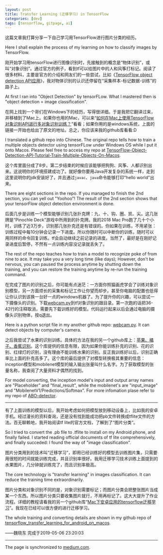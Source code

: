 ```yaml
---
layout: post
title: Transfer Learning (迁移学习) in TensorFlow
categories: [dev]
tags: [tensorflow, gitpage, ai]
---
```


这篇文章我打算分享一下自己学习用TensorFlow进行图片分类的经历。

Here I shall explain the process of my learning on how to classify images by TensorFlow.

刚开始学习用tensorFlow进行图像识别时，先接触到的概念是“物体识别”，或叫“对象识别”。通过官方的例子，看到tf可以给图片中的人和风筝打标记。阅读了很多材料，主要是官方的介绍和网友们的一些尝试，比如《[TensorFlow object detection API应用](https://www.cnblogs.com/zongfa/p/9663649.html)》，我对物体识别的认识还停留在“采集样本-标记数据-训练”的路子上。

At first I ran into "Object Detection" by tensorFLow. What I mastered then is "object detection = image classification".

在网上找到一个哥们在Windows下的经历，写得很详细。于是我把它翻译过来，并移植到了Mac上。如果你也用的Mac，可以来“[如何在Mac上使用TensorFlow对象识别API进行多对象识别训练？](https://github.com/davelet/TensorFlow-Object-Detection-API-Tutorial-Train-Multiple-Objects-On-Macos)”看看；如果你用的是windows系统，上面的链接一开始也给出了原文的地址。总之，你应该来我的github库看看:D

I translated a github repo into Chinese. The original repo tells how to train a multiple objects detector using tensorFLow under Windows OS while I put it onto Macos. Please feel free to access my repo at [TensorFlow-Object-Detection-API-Tutorial-Train-Multiple-Objects-On-Macos](https://github.com/davelet/TensorFlow-Object-Detection-API-Tutorial-Train-Multiple-Objects-On-Macos).

这个库里面分成了8步。第二步结束的时候应该能够把狗狗、风筝、人都识别出来。这说明你的环境搭建成功了。就好像你要用Java开发复杂的系统一样，走到这里说明你的jdk安装好了，并且通过`javac`、`java`命令能够打印"hello world"出来。

There are eight sections in the repo. If you managed to finish the 2nd section, you can yell out "Yoohoo"! The result of the 2nd section shows that your tensorFlow object detection environment is done.

后面几步是训练一个模型能够识别几张扑克牌：九、十、钩、圈、凯、尖。这几张牌是“Pinochle Deck”游戏中所用到的扑克牌。我的2018 Mac Pro跑了几十个小时，训练了近3万步，识别那几张扑克还是有错误的。你如果在训练，不用紧张：训练过程中每10分钟会记录一下进度。所以你随时可以中断你的训练，随时可以用同样的命令回复训练。tf会自动继续之前记录的进度。当然了，最好是在刚好记录进度后暂停，不然有一点训练内容没记录就丢失了。

The rest of the repo teaches how to train a model to recognize poke of from nine to ace. It may take you a very long time (like days); However, don't be nervous, you can paused the process anytime by shutting down the training, and you can restore the training anytime by re-run the training command.

在完成了图片的识别之后，你可能有点迷茫：一方面你照猫画虎学会了训练对象识别模型，另一方面烦长的采集和标记工作让你望而却步。甚至你电脑的配置也低得让你认识到该换一台好一点的windows机器了。为了提升你的兴趣，可以尝试一下摄像头的识别。下载[webcam.py](https://github.com/davelet/yh-ml-learning-group-201903/blob/master/%E5%AD%A6%E4%B9%A0%E8%BF%9B%E5%BA%A6/%E9%AD%8F%E6%99%93%E4%B8%9C/webcam.py)到tf对象识别的跟目录。第一次跑的话把36-42行的注释取消，需要先下载训练好的模型。代码运行起来以后会通过电脑的摄像头识别物体，按q退出。

Here is a python script file in my another github repo: [webcam.py](https://github.com/davelet/yh-ml-learning-group-201903/blob/master/%E5%AD%A6%E4%B9%A0%E8%BF%9B%E5%BA%A6/%E9%AD%8F%E6%99%93%E4%B8%9C/webcam.py). It can detect objects by computer's camera. 

之后我尝试了水果的识别训练。具体的方法在我的另一个github库上：[苹果、橘子、香蕉识别](https://github.com/davelet/ABO-detector)。这个库提供的信息有限，因为如果你能训练扑克的识别、花的识别、红绿灯的识别，没有理由不能训练水果的识别。反正我训练好以后，识别正确率比上面的扑克高多了。这个库的最后提供了对模型转换极其重要的信息：inception模型和mobilenet模型的输入输出张量叫什么名字。为了获取模型的张量名称，我查阅了大量资料才偶然的找到。

For model converting, the inception model's input and output array names are "Placeholder" and "final_result", while the mobilenet's are "input_image" and "MobilenetV1/Predictions/Softmax". For more infomation plase refer to my repo of [ABO-detector](https://github.com/davelet/ABO-detector).

---
有了上面训练的模型以后，我开始考虑如何把模型放到移动设备上，比如我的安卓手机。经过漫长的资料查询，还是没有找到能成功把pb文件转换成tflite文件的方法。百无聊赖地，我开始阅读tf lite的官方文档，了解到了“图片分类”。

So I tried to convert the .pb file to .tflite to install on my Android phone, and finally failed. I started reading official documents of tf lite comprehensively, and finally succeded: I found the way of "image classification".

图片分类用到的技术叫“迁移学习”，即用已经训练好的模型去训练图片集，只需要用很短的时间就能训练完成，并且识别率很好。我用迁移学习技术训练上面提到的水果图片，几分钟就训练完了，而且识别率极高。

The core technology is "transfer learning" in images classification. It can reduce the training time extraordinarily.

图片分类和对象识别不同的是，对象识别需要标记；而图片分类会把整张图片当成某一个东西。所以图片分类只要收集图片就行，不用再标记了。这大大提升了作业流程。详细的教程请看我的另一个github库“[Mac下安卓应用的tensorflow迁移学习](https://github.com/davelet/tensorflow_transfer_learning_for_android_on_macos)”。我现在已经可以很方便的进行迁移学习。

The whole training and converting details are shown in my github repo of [tensorflow_transfer_learning_for_android_on_macos](https://github.com/davelet/tensorflow_transfer_learning_for_android_on_macos).

——魏晓东 完成于2019-05-06 23:20:03

---
The page is synchronized to [medium.com](https://medium.com/@sheldon.sh.hb/transfer-learning-%E8%BF%81%E7%A7%BB%E5%AD%A6%E4%B9%A0-in-tensorflow-7e54adc51f93).
